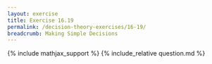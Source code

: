 ```yaml
---
layout: exercise
title: Exercise 16.19
permalink: /decision-theory-exercises/16-19/
breadcrumb: Making Simple Decisions
---
```


{% include mathjax_support %}
{% include_relative question.md %}
